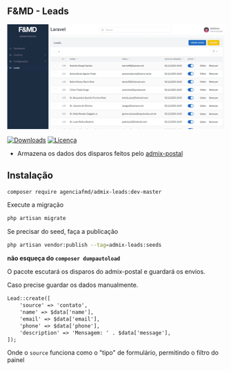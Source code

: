 ## F&MD - Leads

![Área Administrativa](https://github.com/agenciafmd/admix-leads/raw/master/docs/screenshot.png "Área Administrativa")

[![Downloads](https://img.shields.io/packagist/dt/agenciafmd/admix-leads.svg?style=flat-square)](https://packagist.org/packages/agenciafmd/admix-leads)
[![Licença](https://img.shields.io/badge/license-MIT-brightgreen.svg?style=flat-square)](LICENSE.md)

- Armazena os dados dos disparos feitos pelo [admix-postal](https://github.com/agenciafmd/admix-postal)

## Instalação

```
composer require agenciafmd/admix-leads:dev-master
```

Execute a migração

```bash
php artisan migrate
```

Se precisar do seed, faça a publicação

```bash
php artisan vendor:publish --tag=admix-leads:seeds
```

**não esqueça do `composer dumpautoload`**

O pacote escutará os disparos do admix-postal e guardará os envios.

Caso precise guardar os dados manualmente.

```
Lead::create([
    'source' => 'contato',
    'name' => $data['name'],
    'email' => $data['email'],
    'phone' => $data['phone'],
    'description' => 'Mensagem: ' . $data['message'],
]);
```

Onde o `source` funciona como o "tipo" de formulário, permitindo o filtro do painel